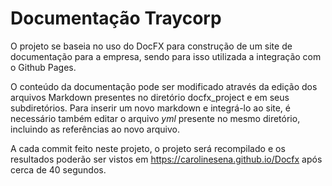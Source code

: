 # Documentação Traycorp

O projeto se baseia no uso do DocFX para construção de um site de documentação para a empresa, sendo para isso utilizada a integração com o Github Pages.

O conteúdo da documentação pode ser modificado através da edição dos arquivos Markdown presentes no diretório docfx_project e em seus subdiretórios. Para inserir um novo markdown e integrá-lo ao site, é necessário também editar o arquivo *yml* presente no mesmo diretório, incluindo as referências ao novo arquivo.

A cada commit feito neste projeto, o projeto será recompilado e os resultados poderão ser vistos em https://carolinesena.github.io/Docfx
após cerca de 40 segundos.
